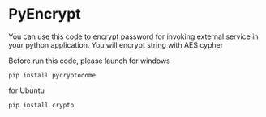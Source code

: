 # PyEncrypt

You can use this code to encrypt password for invoking external service in your python application.
You will encrypt string with AES cypher

Before run this code, please launch for windows
```
pip install pycryptodome
```
for Ubuntu
```
pip install crypto
```
